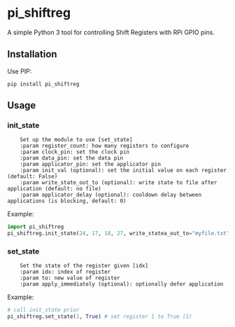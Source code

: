 # pi_shiftreg

A simple Python 3 tool for controlling Shift Registers with RPi GPIO pins.

## Installation
Use PIP:
```
pip install pi_shiftreg
```

## Usage

### init_state
```
    Set up the module to use [set_state]
    :param register_count: how many registers to configure
    :param clock_pin: set the clock pin
    :param data_pin: set the data pin
    :param applicator_pin: set the applicator pin
    :param init_val (optional): set the initial value on each register (default: False)
    :param write_state_out_to (optional): write state to file after application (default: no file)
    :param applicator_delay (optional): cooldown delay between applications (is blocking, default: 0)
```
Example:
```python
import pi_shiftreg
pi_shiftreg.init_state(24, 17, 18, 27, write_statea_out_to="myfile.txt")
```

### set_state
```
    Set the state of the register given [idx]
    :param idx: index of register
    :param to: new value of register
    :param apply_immediately (optional): optionally defer application
```
Example:
```python
# call init_state prior
pi_shiftreg.set_state(1, True) # set register 1 to True (1)
```
